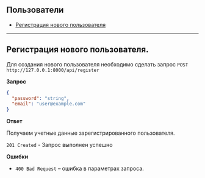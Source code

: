 ## Пользователи
+ [Регистрация нового пользователя](#register)

---

<a name="register"></a>
## Регистрация нового пользователя.

Для создания нового пользователя необходимо сделать запрос `POST http://127.0.0.1:8000/api/register`

**Запрос**

```json
{
  "password": "string",
  "email": "user@example.com"
}
```

**Ответ**

Получаем учетные данные зарегистрированного пользователя.

`201 Created` - Запрос выполнен успешно

**Ошибки**

* `400 Bad Request` – ошибка в параметрах запроса.
